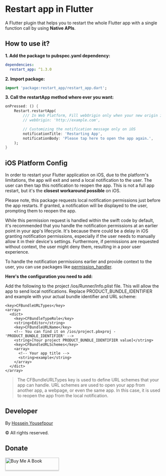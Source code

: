 # Restart app in Flutter


A Flutter plugin that helps you to restart the whole Flutter app with a single function call by using **Native APIs**.


## How to use it?
**1.  Add the package to pubspec.yaml dependency:**

```yaml
dependencies:
  restart_app: ^1.3.0
```

**2. Import package:**

```dart
import 'package:restart_app/restart_app.dart';
```

**3. Call the restartApp method where ever you want:**

```dart
onPressed: () {
	Restart.restartApp(
		/// In Web Platform, Fill webOrigin only when your new origin is different than the app's origin
		// webOrigin: 'http://example.com',

		// Customizing the notification message only on iOS
		notificationTitle: 'Restarting App',
		notificationBody: 'Please tap here to open the app again.',
	);
}
```

## iOS Platform Config
In order to restart your Flutter application on iOS, due to the platform's limitations, the app will exit and send a local notification to the user. The user can then tap this notification to reopen the app.
This is not a full app restart, but it's the **closest workaround possible** on iOS.

Please note, this package requests local notification permissions just before the app restarts. If granted, a notification will be displayed to the user, prompting them to reopen the app. 

While this permission request is handled within the swift code by default, it's recommended that you handle the notification permissions at an earlier point in your app's lifecycle.
It's because there could be a delay in iOS granting notification permissions, especially if the user needs to manually allow it in their device's settings. Furthermore, if permissions are requested without context, the user might deny them, resulting in a poor user experience. 

To handle the notification permissions earlier and provide context to the user, you can use packages like [permission_handler](https://pub.dev/packages/permission_handler "permission_handler").

**Here's the configuration you need to add:**

Add the following to the project /ios/Runner/Info.plist file. This will allow the app to send local notifications. Replace PRODUCT_BUNDLE_IDENTIFIER and example with your actual bundle identifier and URL scheme:

```
<key>CFBundleURLTypes</key>
<array>
  <dict>
    <key>CFBundleTypeRole</key>
    <string>Editor</string>
    <key>CFBundleURLName</key>
	<!-- You can find it on /ios/project.pbxproj - 'PRODUCT_BUNDLE_IDENTIFIER' -->
    <string>[Your project PRODUCT_BUNDLE_IDENTIFIER value]</string>
    <key>CFBundleURLSchemes</key>
    <array>
      <!-- Your app title -->
      <string>example</string>
    </array>
  </dict>
</array>
```

> The CFBundleURLTypes key is used to define URL schemes that your app can handle. URL schemes are used to open your app from another app, a webpage, or even the same app. In this case, it is used to reopen the app from the local notification.


## Developer
By [Hossein Yousefpour](https://gabrimatic.info "Hossein Yousefpour")

&copy; All rights reserved.

## Donate
<a href="https://www.buymeacoffee.com/gabrimatic" target="_blank"><img src="https://www.buymeacoffee.com/assets/img/custom_images/orange_img.png" alt="Buy Me A Book" style="height: 41px !important;width: 174px !important;box-shadow: 0px 3px 2px 0px rgba(190, 190, 190, 0.5) !important;-webkit-box-shadow: 0px 3px 2px 0px rgba(190, 190, 190, 0.5) !important;" ></a>
